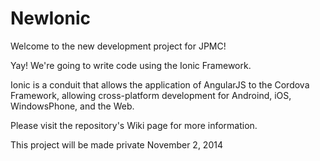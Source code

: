 NewIonic
========

Welcome to the new development project for JPMC! 

Yay! We're going to write code using the Ionic Framework.

Ionic is a conduit that allows the application of AngularJS to the Cordova Framework, allowing cross-platform development for Androind, iOS, WindowsPhone, and the Web.

Please visit the repository's Wiki page for more information. 

This project will be made private November 2, 2014
